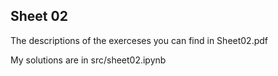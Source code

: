 ## Sheet 02

The descriptions of the exerceses you can find in Sheet02.pdf

My solutions are in src/sheet02.ipynb

